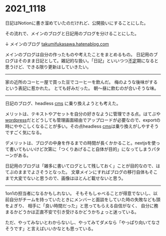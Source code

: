 # 2021_1118

日記はNotionに書き溜めていたのだけれど、公開扱いにすることにした。

その流れで、メインのブログと日記用のブログを分けることにした。

↓ メインのブログ [takumifukasawa.hatenablog.com](https://takumifukasawa.hatenablog.com/)

メインのブログは自分の作ったものや考えたことをまとめるもの。 日記用のブログはそのまま日記として。雑記的な扱い。「日記」といいつつ[不定](http://d.hatena.ne.jp/keyword/%C9%D4%C4%EA)期になると思うけど、できる限り更新はしていきたい。

* * *

家の近所のコーヒー屋で買った豆でコーヒーを飲んだ。 梅のような後味がするという表記に惹かれた。 とても好みだった。 朝～昼に飲むのが合いそうな味。

* * *

日記のブログ、headless [cms](http://d.hatena.ne.jp/keyword/cms) に乗り換えようとも考えた。

メリットは、テキストやアセットを自分の好きなように管理できる点。はてぶや[wordpress](http://d.hatena.ne.jp/keyword/wordpress)だとどうしても管理画面経由でアップロードが必要なので、exportの時にややこしくなることが多い。その点headless [cms](http://d.hatena.ne.jp/keyword/cms)は乗り換えがしやすそうですごく気になる。

デメリットは、ブログの中身を作るまでの時間が長くかかること。nextjsを使って書いてもいいけど次第に「つくりあげること自体が目的」になってしまうパターンがある。

日記用のブログは「雑多に書いてログとして残しておく」ことが目的なので、はてぶのままでよさそうとなった。 文章メインにすればブログの移行自体もそこまで大変でないと思うので、画像はほとんど載せないと思う。

* * *

1on1の担当者になるかもしれない。 そもそもしゃべることが得意でないし、以前自分がチームを持っていたときにメンバーと面談をしていた時の失敗なども頭をよぎり、 相手に「良い時間だった」と思ってもらえる自信がなく、 自分に務まるかどうかは正直不安で引き受けるかどうかちょっと迷っている。

ただ、やってみないとわからないし、やってみてダメなら「やっぱり向いてなさそうです」と言えばいいかなとも思っている。